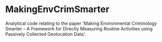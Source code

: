 # MakingEnvCrimSmarter
Analytical code relating to the paper 'Making Environmental Criminology Smarter – A Framework for Directly Measuring Routine Activities using Passively Collected Geolocation Data'.
